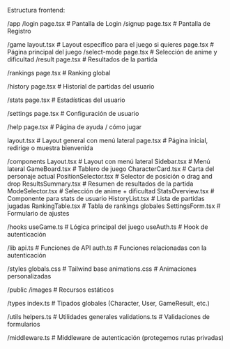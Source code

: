 Estructura frontend:

/app
  /login
    page.tsx               # Pantalla de Login
  /signup
    page.tsx               # Pantalla de Registro

  /game
    layout.tsx             # Layout específico para el juego si quieres
    page.tsx               # Página principal del juego
    /select-mode
      page.tsx             # Selección de anime y dificultad
    /result
      page.tsx             # Resultados de la partida

  /rankings
    page.tsx               # Ranking global

  /history
    page.tsx               # Historial de partidas del usuario

  /stats
    page.tsx               # Estadísticas del usuario

  /settings
    page.tsx               # Configuración de usuario

  /help
    page.tsx               # Página de ayuda / cómo jugar

  layout.tsx               # Layout general con menú lateral
  page.tsx                 # Página inicial, redirige o muestra bienvenida

/components
  Layout.tsx               # Layout con menú lateral
  Sidebar.tsx              # Menú lateral
  GameBoard.tsx            # Tablero de juego
  CharacterCard.tsx        # Carta del personaje actual
  PositionSelector.tsx     # Selector de posición o drag and drop
  ResultsSummary.tsx       # Resumen de resultados de la partida
  ModeSelector.tsx         # Selección de anime + dificultad
  StatsOverview.tsx        # Componente para stats de usuario
  HistoryList.tsx          # Lista de partidas jugadas
  RankingTable.tsx         # Tabla de rankings globales
  SettingsForm.tsx         # Formulario de ajustes

/hooks
  useGame.ts               # Lógica principal del juego
  useAuth.ts               # Hook de autenticación

/lib
  api.ts                   # Funciones de API
  auth.ts                  # Funciones relacionadas con la autenticación

/styles
  globals.css              # Tailwind base
  animations.css           # Animaciones personalizadas

/public
  /images                  # Recursos estáticos

/types
  index.ts                 # Tipados globales (Character, User, GameResult, etc.)

/utils
  helpers.ts               # Utilidades generales
  validations.ts           # Validaciones de formularios

/middleware.ts             # Middleware de autenticación (protegemos rutas privadas)
